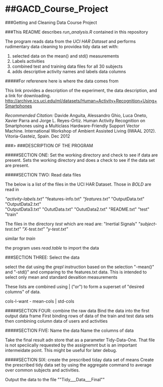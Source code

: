 ##GACD_Course_Project
===================

###Getting and Cleaning Data Course Project


###This README describes *run_analysis.R* contained in this repository 


The program reads data from the _UCI HAR Dataset_ and performs rudimentary data cleaning to providea tidy data set with:
1. selected data on the mean() and std() measurements 
2. Labels activities
2. combined test and training data files for all 30 subjects
3. adds descriptive activity names and labels data columns

#####For referenere here is where the data comes from

This link provides a description of the experiment, the data description, and a link for downloading. 
http://archive.ics.uci.edu/ml/datasets/Human+Activity+Recognition+Using+Smartphones

_Recommended Citation:_
Davide Anguita, Alessandro Ghio, Luca Oneto, Xavier Parra and Jorge L. Reyes-Ortiz. Human Activity Recognition on Smartphones using a Multiclass Hardware-Friendly Support Vector Machine. International Workshop of Ambient Assisted Living (IWAAL 2012). Vitoria-Gasteiz, Spain. Dec 2012


###>
###DESCRIPTION OF THE PROGRAM


#####SECTION ONE: Set the working directory and check to see if data are present.
Sets the working directory and does a check to see if the data set are present.

#####SECTION TWO: Read data files

The below is a list of the files in the UCI HAR Dataset. Those in *BOLD* are read in

*"activity-labels.txt"* "features-info.txt"   *"features.txt"*        "OutputData.txt"      "OutputData2.txt"    
"OutputData3.txt"     "OututData.txt"       "OututData2.txt"      "README.txt"          "test"               
"train" 

The files in the directory *test* which are read are:
 "Inertial Signals" *"subject-test.txt"* *"X-test.txt"* *"y-test.txt"*   

similar for *train*

the program uses *read.table* to import the data

###SECTION THREE: Select the data

select the dat using the *grepl* instruction based on the selection "-mean()" and "-std()" and comparing to the features.txt data. 
This is intended to select only mean and standard devaition measurements

These lists are combined using | ("or") to form a superset of "desired columns" of data.

cols-I-want - mean-cols | std-cols

#####SECTION FOUR: combine the raw data
Bind the data into the first output data frame
First binding rows of data of the train and test data sets
then combining column data of users and activities

#####SECTION FIVE: Name the data
Name the columns of data 

Take the final result adn store that as a parameter Tidy-Data-One. 
That file is not speciically requested by the assignemnt but is an important intermeidate point. 
This might be useful for later debug. 

#####SECTION SIX: create the prescribed tiday data set of means
Create the prescribed tidy data set by using the aggregate command to average over common subjects and activities. 

Output the data to the file ""Tidy___Data___Final""








